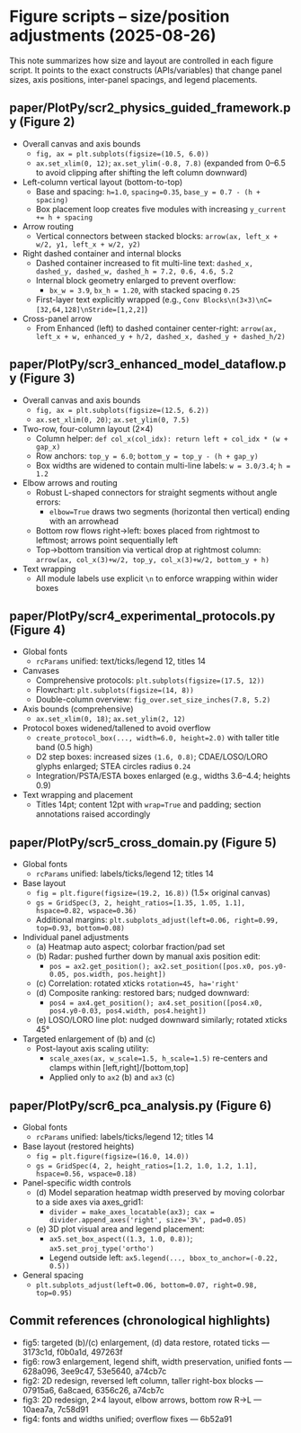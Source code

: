 # Figure scripts – size/position adjustments (2025-08-26)

This note summarizes how size and layout are controlled in each figure script. It points to the exact constructs (APIs/variables) that change panel sizes, axis positions, inter-panel spacings, and legend placements.

## paper/PlotPy/scr2_physics_guided_framework.py (Figure 2)
- Overall canvas and axis bounds
  - `fig, ax = plt.subplots(figsize=(10.5, 6.0))`
  - `ax.set_xlim(0, 12)`; `ax.set_ylim(-0.8, 7.8)` (expanded from 0–6.5 to avoid clipping after shifting the left column downward)
- Left-column vertical layout (bottom-to-top)
  - Base and spacing: `h=1.0`, `spacing=0.35`, `base_y = 0.7 - (h + spacing)`
  - Box placement loop creates five modules with increasing `y_current += h + spacing`
- Arrow routing
  - Vertical connectors between stacked blocks: `arrow(ax, left_x + w/2, y1, left_x + w/2, y2)`
- Right dashed container and internal blocks
  - Dashed container increased to fit multi-line text: `dashed_x, dashed_y, dashed_w, dashed_h = 7.2, 0.6, 4.6, 5.2`
  - Internal block geometry enlarged to prevent overflow:
    - `bx_w = 3.9`, `bx_h = 1.20`, with stacked spacing `0.25`
  - First-layer text explicitly wrapped (e.g., `Conv Blocks\n(3×3)\nC=[32,64,128]\nStride=[1,2,2]`)
- Cross-panel arrow
  - From Enhanced (left) to dashed container center-right: `arrow(ax, left_x + w, enhanced_y + h/2, dashed_x, dashed_y + dashed_h/2)`

## paper/PlotPy/scr3_enhanced_model_dataflow.py (Figure 3)
- Overall canvas and axis bounds
  - `fig, ax = plt.subplots(figsize=(12.5, 6.2))`
  - `ax.set_xlim(0, 20)`; `ax.set_ylim(0, 7.5)`
- Two-row, four-column layout (2×4)
  - Column helper: `def col_x(col_idx): return left + col_idx * (w + gap_x)`
  - Row anchors: `top_y = 6.0`; `bottom_y = top_y - (h + gap_y)`
  - Box widths are widened to contain multi-line labels: `w = 3.0/3.4`; `h = 1.2`
- Elbow arrows and routing
  - Robust L-shaped connectors for straight segments without angle errors:
    - `elbow=True` draws two segments (horizontal then vertical) ending with an arrowhead
  - Bottom row flows right→left: boxes placed from rightmost to leftmost; arrows point sequentially left
  - Top→bottom transition via vertical drop at rightmost column: `arrow(ax, col_x(3)+w/2, top_y, col_x(3)+w/2, bottom_y + h)`
- Text wrapping
  - All module labels use explicit `\n` to enforce wrapping within wider boxes

## paper/PlotPy/scr4_experimental_protocols.py (Figure 4)
- Global fonts
  - `rcParams` unified: text/ticks/legend 12, titles 14
- Canvases
  - Comprehensive protocols: `plt.subplots(figsize=(17.5, 12))`
  - Flowchart: `plt.subplots(figsize=(14, 8))`
  - Double-column overview: `fig_over.set_size_inches(7.8, 5.2)`
- Axis bounds (comprehensive)
  - `ax.set_xlim(0, 18)`; `ax.set_ylim(2, 12)`
- Protocol boxes widened/tallened to avoid overflow
  - `create_protocol_box(..., width=6.0, height=2.0)` with taller title band (0.5 high)
  - D2 step boxes: increased sizes `(1.6, 0.8)`; CDAE/LOSO/LORO glyphs enlarged; STEA circles radius `0.24`
  - Integration/PSTA/ESTA boxes enlarged (e.g., widths 3.6–4.4; heights 0.9)
- Text wrapping and placement
  - Titles 14pt; content 12pt with `wrap=True` and padding; section annotations raised accordingly

## paper/PlotPy/scr5_cross_domain.py (Figure 5)
- Global fonts
  - `rcParams` unified: labels/ticks/legend 12; titles 14
- Base layout
  - `fig = plt.figure(figsize=(19.2, 16.8))` (1.5× original canvas)
  - `gs = GridSpec(3, 2, height_ratios=[1.35, 1.05, 1.1], hspace=0.82, wspace=0.36)`
  - Additional margins: `plt.subplots_adjust(left=0.06, right=0.99, top=0.93, bottom=0.08)`
- Individual panel adjustments
  - (a) Heatmap auto aspect; colorbar fraction/pad set
  - (b) Radar: pushed further down by manual axis position edit:
    - `pos = ax2.get_position(); ax2.set_position([pos.x0, pos.y0-0.05, pos.width, pos.height])`
  - (c) Correlation: rotated xticks `rotation=45, ha='right'`
  - (d) Composite ranking: restored bars; nudged downward:
    - `pos4 = ax4.get_position(); ax4.set_position([pos4.x0, pos4.y0-0.03, pos4.width, pos4.height])`
  - (e) LOSO/LORO line plot: nudged downward similarly; rotated xticks 45°
- Targeted enlargement of (b) and (c)
  - Post-layout axis scaling utility:
    - `scale_axes(ax, w_scale=1.5, h_scale=1.5)` re-centers and clamps within [left,right]/[bottom,top]
    - Applied only to `ax2` (b) and `ax3` (c)

## paper/PlotPy/scr6_pca_analysis.py (Figure 6)
- Global fonts
  - `rcParams` unified: labels/ticks/legend 12; titles 14
- Base layout (restored heights)
  - `fig = plt.figure(figsize=(16.0, 14.0))`
  - `gs = GridSpec(4, 2, height_ratios=[1.2, 1.0, 1.2, 1.1], hspace=0.56, wspace=0.18)`
- Panel-specific width controls
  - (d) Model separation heatmap width preserved by moving colorbar to a side axes via axes_grid1:
    - `divider = make_axes_locatable(ax3); cax = divider.append_axes('right', size='3%', pad=0.05)`
  - (e) 3D plot visual area and legend placement:
    - `ax5.set_box_aspect((1.3, 1.0, 0.8))`; `ax5.set_proj_type('ortho')`
    - Legend outside left: `ax5.legend(..., bbox_to_anchor=(-0.22, 0.5))`
- General spacing
  - `plt.subplots_adjust(left=0.06, bottom=0.07, right=0.98, top=0.95)`

## Commit references (chronological highlights)
- fig5: targeted (b)/(c) enlargement, (d) data restore, rotated ticks — 3173c1d, f0b0a1d, 497263f
- fig6: row3 enlargement, legend shift, width preservation, unified fonts — 628a096, 3ee9c47, 53e5640, a74cb7c
- fig2: 2D redesign, reversed left column, taller right-box blocks — 07915a6, 6a8caed, 6356c26, a74cb7c
- fig3: 2D redesign, 2×4 layout, elbow arrows, bottom row R→L — 10aea7a, 7c58d91
- fig4: fonts and widths unified; overflow fixes — 6b52a91